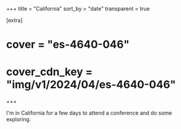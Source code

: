 +++
title = "California"
sort_by = "date"
transparent = true

[extra]
# cover = "es-4640-046"
# cover_cdn_key = "img/v1/2024/04/es-4640-046"
+++

I'm in California for a few days to attend a conference and do some exploring.
